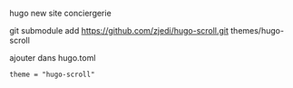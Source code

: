 hugo new site conciergerie

git submodule add https://github.com/zjedi/hugo-scroll.git themes/hugo-scroll

ajouter dans hugo.toml 
```
theme = "hugo-scroll"
``` 